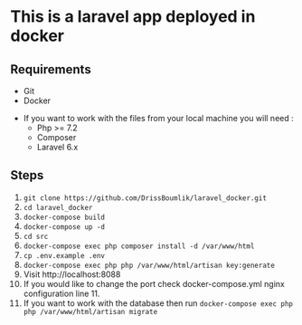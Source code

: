 # This is a laravel app deployed in docker

## Requirements
* Git
* Docker
- If you want to work with the files from your local machine you will need :
    * Php >= 7.2
    * Composer
    * Laravel 6.x

## Steps
1. `git clone https://github.com/DrissBoumlik/laravel_docker.git`
2. `cd laravel_docker`
3. `docker-compose build`
4. `docker-compose up -d`
5. `cd src`
6. `docker-compose exec php composer install -d /var/www/html`
7. `cp .env.example .env`
8. `docker-compose exec php php /var/www/html/artisan key:generate`
9. Visit http://localhost:8088
10. If you would like to change the port check docker-compose.yml nginx configuration line 11.
11. If you want to work with the database then run `docker-compose exec php php /var/www/html/artisan migrate`
